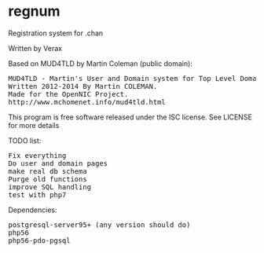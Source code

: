 # regnum

Registration system for .chan

Written by Verax

Based on MUD4TLD by Martin Coleman (public domain):
<pre>
MUD4TLD - Martin's User and Domain system for Top Level Domains.
Written 2012-2014 By Martin COLEMAN.
Made for the OpenNIC Project.
http://www.mchomenet.info/mud4tld.html
</pre>

This program is free software released under the ISC license.  See LICENSE for more details

TODO list:

<pre>
Fix everything
Do user and domain pages
make real db schema
Purge old functions
improve SQL handling
test with php7
</pre>

Dependencies:

<pre>
postgresql-server95+ (any version should do)
php56
php56-pdo-pgsql
</pre>
